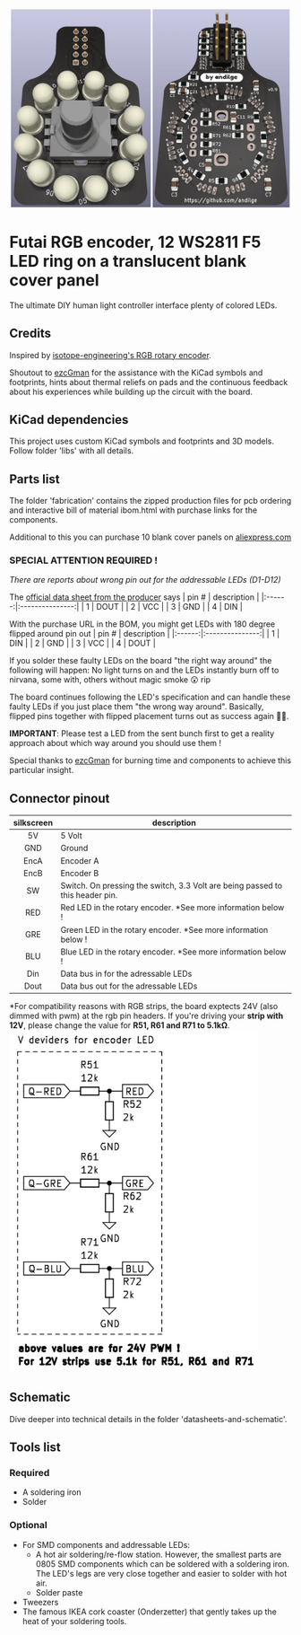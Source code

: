 ![The PCB](https://github.com/andilge/Futai-Encoder-WS2811-ring/blob/main/images/front-and-back.png?raw=true)

# Futai RGB encoder, 12 WS2811 F5 LED ring on a translucent blank cover panel
The ultimate DIY human light controller interface plenty of colored LEDs.

## Credits
Inspired by [isotope-engineering's RGB rotary encoder](https://github.com/isotope-engineering/RGB-Encoder-Board "isotope-engineering's RGB rotary encoder").

Shoutout to [ezcGman](https://github.com/ezcGman "ezcGman") for the assistance with the KiCad symbols and footprints, hints about thermal reliefs on pads and the continuous feedback about his experiences while building up the circuit with the board.

## KiCad dependencies
This project uses custom KiCad symbols and footprints and 3D models. Follow folder 'libs' with all details.

## Parts list
The folder 'fabrication' contains the zipped production files for pcb ordering and interactive bill of material ibom.html with purchase links for the components.

Additional to this you can purchase 10 blank cover panels on [aliexpress.com](https://www.aliexpress.com/item/32884601740.html "aliexpress.com")

### SPECIAL ATTENTION REQUIRED !
*There are reports about wrong pin out for the addressable LEDs (D1-D12)*

The [official data sheet from the producer](http://cn.world-semi.com/DownLoadFile/98 "official data sheet from the producer") says
|  pin # |   description   |
|:------:|:---------------:|
|   1    |       DOUT      |
|   2    |       VCC       |
|   3    |       GND       |
|   4    |       DIN       |


With the purchase URL in the BOM, you might get LEDs with 180 degree flipped around pin out
|  pin # |   description   |
|:------:|:---------------:|
|   1    |       DIN       |
|   2    |       GND       |
|   3    |       VCC       |
|   4    |       DOUT      |

If you solder these faulty LEDs on the board "the right way around" the following will happen:
No light turns on and the LEDs instantly burn off to nirvana, some with, others without magic smoke :astonished: rip

The board continues following the LED's specification and can handle these faulty LEDs if you just place them "the wrong way around". Basically, flipped pins together with flipped placement turns out as success again :man_facepalming:.

**IMPORTANT**: Please test a LED from the sent bunch first to get a reality approach about which way around you should use them !

Special thanks to [ezcGman](https://github.com/ezcGman "ezcGman") for burning time and components to achieve this particular insight.

## Connector pinout
| silkscreen | description                                                                   |
|:----------:|-------------------------------------------------------------------------------|
| 5V         | 5 Volt                                                                        |
| GND        | Ground                                                                        |
| EncA       | Encoder A                                                                     |
| EncB       | Encoder B                                                                     |
| SW         | Switch. On pressing the switch, 3.3 Volt are being passed to this header pin. |
| RED        | Red LED in the rotary encoder. *See more information below !                  |
| GRE        | Green LED in the rotary encoder. *See more information below !                |
| BLU        | Blue LED in the rotary encoder. *See more information below !                 |
| Din        | Data bus in for the adressable LEDs                                           |
| Dout       | Data bus out for the adressable LEDs                                          |

*For compatibility reasons with RGB strips, the board exptects 24V (also dimmed with pwm) at the rgb pin headers. If you're driving your **strip with 12V**, please change the value for **R51, R61 and R71 to 5.1kΩ**.
![Voltage deviders for encoder LED](https://github.com/andilge/Futai-Encoder-WS2811-ring/blob/main/images/v-devider-for-encoder-LED.png?raw=true)

## Schematic
Dive deeper into technical details in the folder 'datasheets-and-schematic'.

## Tools list
### Required
- A soldering iron
- Solder

### Optional
- For SMD components and addressable LEDs:
  - A hot air soldering/re-flow station. However, the smallest parts are 0805 SMD components which can be soldered with a soldering iron. The LED's legs are very close together and easier to solder with hot air.
  - Solder paste
- Tweezers
- The famous IKEA cork coaster (Onderzetter) that gently takes up the heat of your soldering tools.

